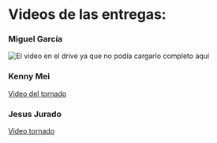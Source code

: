 # Videos de las entregas:

### Miguel García

![El video en el drive](https://drive.google.com/file/d/1JTArlpqmPzR_JrCDnDplJSzKAT0Bsyt1/view?usp=sharing) ya que no podía cargarlo completo aquí

### Kenny Mei 

[Video del tornado](https://drive.google.com/file/d/1WeAFHiuDxMF5xqL0Uc9BJEfeIyDKKBI-/view?usp=sharing) 

### Jesus Jurado

[Video tornado](https://drive.google.com/drive/u/3/folders/13LdFxUzouGSqPMCaKQZMZXHYaJJq4Y2Y)
